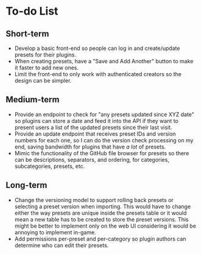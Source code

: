 # To-do List

## Short-term

* Develop a basic front-end so people can log in and create/update presets for their plugins.
* When creating presets, have a "Save and Add Another" button to make it faster to add new ones.
* Limit the front-end to only work with authenticated creators so the design can be simpler.

## Medium-term

* Provide an endpoint to check for "any presets updated since XYZ date" so plugins can store a date and feed it into the
  API if they want to present users a list of the updated presets since their last visit.
* Provide an update endpoint that receives preset IDs and version numbers for each one, so I can do the version check
  processing on my end, saving bandwidth for plugins that have _a lot_ of presets.
* Mimic the functionality of the GitHub file browser for presets so there can be descriptions, separators, and ordering,
  for categories, subcategories, presets, etc.

## Long-term

* Change the versioning model to support rolling back presets or selecting a preset version when importing. This would
  have to change either the way presets are unique inside the presets table or it would mean a new table has to be
  created to store the preset versions. This might be better to implement only on the web UI considering it would be
  annoying to implement in-game.
* Add permissions per-preset and per-category so plugin authors can determine who can edit their presets.